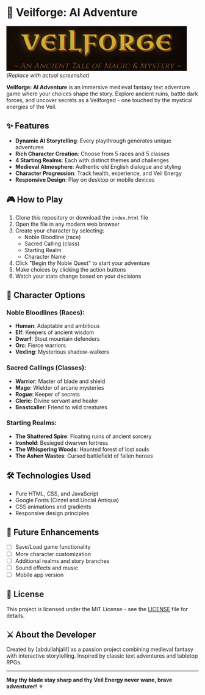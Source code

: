 # 🏰 Veilforge: AI Adventure

![Game Screenshot](./screenshots/title.png)
*(Replace with actual screenshot)*

**Veilforge: AI Adventure** is an immersive medieval fantasy text adventure game where your choices shape the story. Explore ancient ruins, battle dark forces, and uncover secrets as a Veilforged - one touched by the mystical energies of the Veil.

## ✨ Features

- **Dynamic AI Storytelling**: Every playthrough generates unique adventures
- **Rich Character Creation**: Choose from 5 races and 5 classes
- **4 Starting Realms**: Each with distinct themes and challenges
- **Medieval Atmosphere**: Authentic old English dialogue and styling
- **Character Progression**: Track health, experience, and Veil Energy
- **Responsive Design**: Play on desktop or mobile devices

## 🎮 How to Play

1. Clone this repository or download the `index.html` file
2. Open the file in any modern web browser
3. Create your character by selecting:
   - Noble Bloodline (race)
   - Sacred Calling (class)
   - Starting Realm
   - Character Name
4. Click "Begin thy Noble Quest" to start your adventure
5. Make choices by clicking the action buttons
6. Watch your stats change based on your decisions

## 🧙 Character Options

### Noble Bloodlines (Races):
- **Human**: Adaptable and ambitious
- **Elf**: Keepers of ancient wisdom
- **Dwarf**: Stout mountain defenders
- **Orc**: Fierce warriors
- **Vexling**: Mysterious shadow-walkers

### Sacred Callings (Classes):
- **Warrior**: Master of blade and shield
- **Mage**: Wielder of arcane mysteries
- **Rogue**: Keeper of secrets
- **Cleric**: Divine servant and healer
- **Beastcaller**: Friend to wild creatures

### Starting Realms:
- **The Shattered Spire**: Floating ruins of ancient sorcery
- **Ironhold**: Besieged dwarven fortress
- **The Whispering Woods**: Haunted forest of lost souls
- **The Ashen Wastes**: Cursed battlefield of fallen heroes

## 🛠️ Technologies Used

- Pure HTML, CSS, and JavaScript
- Google Fonts (Cinzel and Uncial Antiqua)
- CSS animations and gradients
- Responsive design principles

## 🌟 Future Enhancements

- [ ] Save/Load game functionality
- [ ] More character customization
- [ ] Additional realms and story branches
- [ ] Sound effects and music
- [ ] Mobile app version

## 📜 License

This project is licensed under the MIT License - see the [LICENSE](LICENSE) file for details.

## ⚔️ About the Developer

Created by [abdullahjalil] as a passion project combining medieval fantasy with interactive storytelling. Inspired by classic text adventures and tabletop RPGs.

---

**May thy blade stay sharp and thy Veil Energy never wane, brave adventurer!** ⚜️
